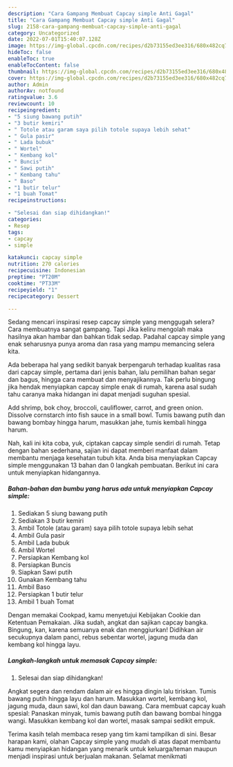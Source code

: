 ```yaml
---
description: "Cara Gampang Membuat Capcay simple Anti Gagal"
title: "Cara Gampang Membuat Capcay simple Anti Gagal"
slug: 2158-cara-gampang-membuat-capcay-simple-anti-gagal
category: Uncategorized
date: 2022-07-01T15:40:07.128Z
image: https://img-global.cpcdn.com/recipes/d2b73155ed3ee316/680x482cq70/capcay-simple-foto-resep-utama.jpg
hideToc: false
enableToc: true
enableTocContent: false
thumbnail: https://img-global.cpcdn.com/recipes/d2b73155ed3ee316/680x482cq70/capcay-simple-foto-resep-utama.jpg
cover: https://img-global.cpcdn.com/recipes/d2b73155ed3ee316/680x482cq70/capcay-simple-foto-resep-utama.jpg
author: Admin
authorAv: notfound
ratingvalue: 3.6
reviewcount: 10
recipeingredient:
- "5 siung bawang putih"
- "3 butir kemiri"
- " Totole atau garam saya pilih totole supaya lebih sehat"
- " Gula pasir"
- " Lada bubuk"
- " Wortel"
- " Kembang kol"
- " Buncis"
- " Sawi putih"
- " Kembang tahu"
- " Baso"
- "1 butir telur"
- "1 buah Tomat"
recipeinstructions:

- "Selesai dan siap dihidangkan!"
categories:
- Resep
tags:
- capcay
- simple

katakunci: capcay simple 
nutrition: 270 calories
recipecuisine: Indonesian
preptime: "PT20M"
cooktime: "PT33M"
recipeyield: "1"
recipecategory: Dessert

---
```



Sedang mencari inspirasi resep capcay simple yang menggugah selera? Cara membuatnya sangat gampang. Tapi Jika keliru mengolah maka hasilnya akan hambar dan bahkan tidak sedap. Padahal capcay simple yang enak seharusnya punya aroma dan rasa yang mampu memancing selera kita.


Ada beberapa hal yang sedikit banyak berpengaruh terhadap kualitas rasa dari capcay simple, pertama dari jenis bahan, lalu pemilihan bahan segar dan bagus, hingga cara membuat dan menyajikannya. Tak perlu bingung jika hendak menyiapkan capcay simple enak di rumah, karena asal sudah tahu caranya maka hidangan ini dapat menjadi suguhan spesial.

Add shrimp, bok choy, broccoli, cauliflower, carrot, and green onion. Dissolve cornstarch into fish sauce in a small bowl. Tumis bawang putih dan bawang bombay hingga harum, masukkan jahe, tumis kembali hingga harum.


Nah, kali ini kita coba, yuk, ciptakan capcay simple sendiri di rumah. Tetap dengan bahan sederhana, sajian ini dapat memberi manfaat dalam membantu menjaga kesehatan tubuh kita. Anda bisa menyiapkan Capcay simple menggunakan 13 bahan dan 0 langkah pembuatan. Berikut ini cara untuk menyiapkan hidangannya.

<!--inarticleads1-->

##### Bahan-bahan dan bumbu yang harus ada untuk menyiapkan Capcay simple:

1. Sediakan 5 siung bawang putih
1. Sediakan 3 butir kemiri
1. Ambil  Totole (atau garam) saya pilih totole supaya lebih sehat
1. Ambil  Gula pasir
1. Ambil  Lada bubuk
1. Ambil  Wortel
1. Persiapkan  Kembang kol
1. Persiapkan  Buncis
1. Siapkan  Sawi putih
1. Gunakan  Kembang tahu
1. Ambil  Baso
1. Persiapkan 1 butir telur
1. Ambil 1 buah Tomat


Dengan memakai Cookpad, kamu menyetujui Kebijakan Cookie dan Ketentuan Pemakaian. Jika sudah, angkat dan sajikan capcay bangka. Bingung, kan, karena semuanya enak dan menggiurkan! Didihkan air secukupnya dalam panci, rebus sebentar wortel, jagung muda dan kembang kol hingga layu. 

<!--inarticleads2-->

##### Langkah-langkah untuk memasak Capcay simple:


1. Selesai dan siap dihidangkan!

Angkat segera dan rendam dalam air es hingga dingin lalu tiriskan. Tumis bawang putih hingga layu dan harum. Masukkan wortel, kembang kol, jagung muda, daun sawi, kol dan daun bawang. Cara membuat capcay kuah spesial: Panaskan minyak, tumis bawang putih dan bawang bombai hingga wangi. Masukkan kembang kol dan wortel, masak sampai sedikit empuk. 

Terima kasih telah membaca resep yang tim kami tampilkan di sini. Besar harapan kami, olahan Capcay simple yang mudah di atas dapat membantu kamu menyiapkan hidangan yang menarik untuk keluarga/teman maupun menjadi inspirasi untuk berjualan makanan. Selamat menikmati
